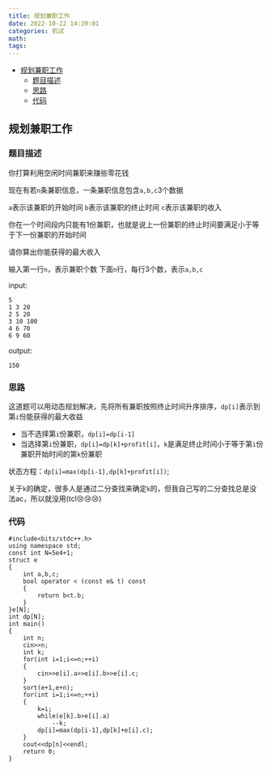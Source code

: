 ```yaml
---
title: 规划兼职工作
date: 2022-10-22 14:39:01
categories: 机试
math:
tags:
---
```

<!-- TOC -->

- [规划兼职工作](#规划兼职工作)
    - [题目描述](#题目描述)
    - [思路](#思路)
    - [代码](#代码)

<!-- /TOC -->
## 规划兼职工作

### 题目描述
你打算利用空闲时间兼职来赚些零花钱

现在有若`n`条兼职信息，一条兼职信息包含`a,b,c`3个数据

`a`表示该兼职的开始时间
`b`表示该兼职的终止时间
`c`表示该兼职的收入

你在一个时间段内只能有1份兼职，也就是说上一份兼职的终止时间要满足小于等于下一份兼职的开始时间

请你算出你能获得的最大收入

输入第一行`n`，表示兼职个数
下面`n`行，每行3个数，表示`a,b,c`

input:
```
5
1 3 20
2 5 20
3 10 100
4 6 70
6 9 60
```

output:
```
150
```
### 思路

这道题可以用动态规划解决，先将所有兼职按照终止时间升序排序，`dp[i]`表示到第`i`份能获得的最大收益

* 当不选择第`i`份兼职，`dp[i]=dp[i-1]`
* 当选择第`i`份兼职，`dp[i]=dp[k]+profit[i]`，`k`是满足终止时间小于等于第`i`份兼职开始时间的第`k`份兼职

状态方程：`dp[i]=max(dp[i-1],dp[k]+profit[i])`;

关于`k`的确定，很多人是通过二分查找来确定`k`的，但我自己写的二分查找总是没法ac，所以就没用(tcl:cry::cry::cry:)
### 代码
```
#include<bits/stdc++.h>
using namespace std;
const int N=5e4+1;
struct e
{
    int a,b,c;
    bool operator < (const e& t) const
    {
        return b<t.b;
    } 
}e[N];
int dp[N]; 
int main()
{
	int n;
	cin>>n;
	int k;
	for(int i=1;i<=n;++i)
	{
		cin>>e[i].a>>e[i].b>>e[i].c;
	}
	sort(e+1,e+n);
	for(int i=1;i<=n;++i)
	{
		k=i;
		while(e[k].b>e[i].a)
			--k;
		dp[i]=max(dp[i-1],dp[k]+e[i].c);
	}
	cout<<dp[n]<<endl;
	return 0;
}
```